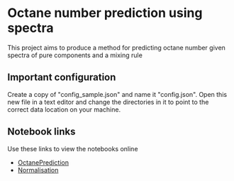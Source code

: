 Octane number prediction using spectra
======================================

This project aims to produce a method for predicting octane number given spectra of pure components and a mixing rule

Important configuration
-----------------------

Create a copy of "config_sample.json" and name it "config.json". Open this new file in a text editor and change the directories in it to point to the correct data location on your machine.

Notebook links
--------------

Use these links to view the notebooks online

* [OctanePrediction](https://github.com/BrandonJvV/OctaneNumber/blob/master/OctanePrediction.ipynb)
* [Normalisation](https://github.com/BrandonJvV/OctaneNumber/blob/master/Normalisation.ipynb)
